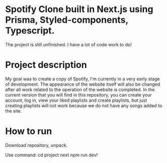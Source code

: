 # Spotify Clone built in Next.js using Prisma, Styled-components, Typescript.

The project is still unfinished. I have a lot of code work to do!

# Project description

My goal was to create a copy of Spotify, I'm currently in a very early stage of development. The appearance of the website itself will also be changed after all work related to the operation of the website is completed.
In the current version that you will find in this repository, you can create your account, log in, view your liked playlists and create playlists, but just creating playlists will not work because we do not have any songs added to the site.

# How to run

Download repository, unpack.

Use command: cd project next npm run dev!
